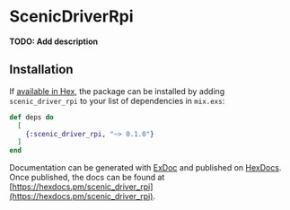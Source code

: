 # ScenicDriverRpi

**TODO: Add description**

## Installation

If [available in Hex](https://hex.pm/docs/publish), the package can be installed
by adding `scenic_driver_rpi` to your list of dependencies in `mix.exs`:

```elixir
def deps do
  [
    {:scenic_driver_rpi, "~> 0.1.0"}
  ]
end
```

Documentation can be generated with [ExDoc](https://github.com/elixir-lang/ex_doc)
and published on [HexDocs](https://hexdocs.pm). Once published, the docs can
be found at [https://hexdocs.pm/scenic_driver_rpi](https://hexdocs.pm/scenic_driver_rpi).

